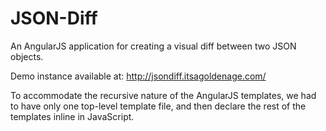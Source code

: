 JSON-Diff
=========

An AngularJS application for creating a visual diff between two JSON objects.

Demo instance available at: http://jsondiff.itsagoldenage.com/

To accommodate the recursive nature of the AngularJS templates, we had to have only one top-level template file, and then declare the rest of the templates inline in JavaScript.
